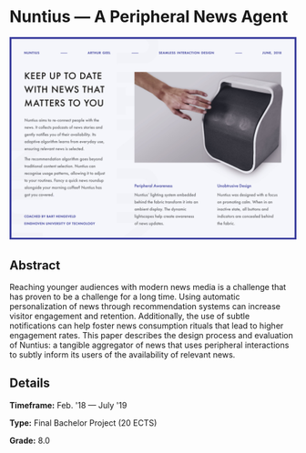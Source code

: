 # Nuntius — A Peripheral News Agent

![alt text](https://github.com/AJGeel/Nuntius/blob/master/nuntius-poster-A2-CMYK-300ppi-1.jpg "Nuntius prototype")

## Abstract
Reaching younger audiences with modern news media is a challenge that has proven to be a challenge for a long time. Using automatic personalization of news through recommendation systems can increase visitor engagement and retention. Additionally, the use of subtle notifications can help foster news consumption rituals that lead to higher engagement rates. This paper describes the design process and evaluation of Nuntius: a tangible aggregator of news that uses peripheral interactions to subtly inform its users of the availability of relevant news. 

## Details
**Timeframe:** Feb. '18 — July '19

**Type:** Final Bachelor Project (20 ECTS)

**Grade:** 8.0
